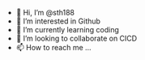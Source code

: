 - 👋 Hi, I’m @sth188
- 👀 I’m interested in Github
- 🌱 I’m currently learning coding
- 💞️ I’m looking to collaborate on CICD
- 📫 How to reach me ...

<!---
sth188/sth188 is a ✨ special ✨ repository because its `README.md` (this file) appears on your GitHub profile.
You can click the Preview link to take a look at your changes.
--->
